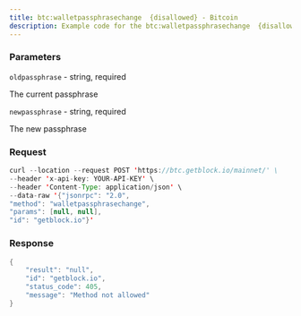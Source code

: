 ```yaml
---
title: btc:walletpassphrasechange  {disallowed} - Bitcoin
description: Example code for the btc:walletpassphrasechange  {disallowed} json-rpc method. Сomplete guide on how to use btc:walletpassphrasechange  {disallowed} json-rpc in GetBlock.io Web3 documentation.
---
```


### Parameters


`oldpassphrase` - string, required

The current passphrase

`newpassphrase` - string, required

The new passphrase

### Request

``` java
curl --location --request POST 'https://btc.getblock.io/mainnet/' \
--header 'x-api-key: YOUR-API-KEY' \
--header 'Content-Type: application/json' \
--data-raw '{"jsonrpc": "2.0",
"method": "walletpassphrasechange",
"params": [null, null],
"id": "getblock.io"}'
```

###  Response

``` java
{
    "result": "null",
    "id": "getblock.io",
    "status_code": 405,
    "message": "Method not allowed"
}
```

